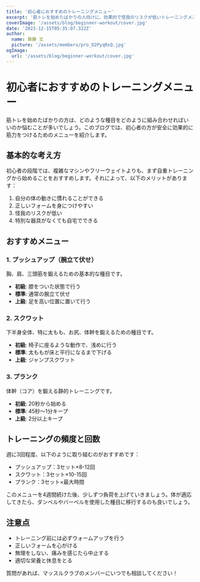 ```yaml
---
title: '初心者におすすめのトレーニングメニュー'
excerpt: '筋トレを始めたばかりの人向けに、効果的で怪我のリスクが低いトレーニングメニューを紹介します。'
coverImage: '/assets/blog/beginner-workout/cover.jpg'
date: '2023-12-15T05:35:07.322Z'
author:
  name: 齋藤 丈
  picture: '/assets/members/pro_D2PyqRsQ.jpg'
ogImage:
  url: '/assets/blog/beginner-workout/cover.jpg'
---
```


# 初心者におすすめのトレーニングメニュー

筋トレを始めたばかりの方は、どのような種目をどのように組み合わせればいいのか悩むことが多いでしょう。このブログでは、初心者の方が安全に効果的に筋力をつけるためのメニューを紹介します。

## 基本的な考え方

初心者の段階では、複雑なマシンやフリーウェイトよりも、まず自重トレーニングから始めることをおすすめします。それによって、以下のメリットがあります：

1. 自分の体の動きに慣れることができる
2. 正しいフォームを身につけやすい
3. 怪我のリスクが低い
4. 特別な器具がなくても自宅でできる

## おすすめメニュー

### 1. プッシュアップ（腕立て伏せ）

胸、肩、三頭筋を鍛えるための基本的な種目です。

- **初級**: 膝をついた状態で行う
- **標準**: 通常の腕立て伏せ
- **上級**: 足を高い位置に置いて行う

### 2. スクワット

下半身全体、特に太もも、お尻、体幹を鍛えるための種目です。

- **初級**: 椅子に座るような動作で、浅めに行う
- **標準**: 太ももが床と平行になるまで下げる
- **上級**: ジャンプスクワット

### 3. プランク

体幹（コア）を鍛える静的トレーニングです。

- **初級**: 20秒から始める
- **標準**: 45秒～1分キープ
- **上級**: 2分以上キープ

## トレーニングの頻度と回数

週に3回程度、以下のように取り組むのがおすすめです：

- プッシュアップ：3セット×8-12回
- スクワット：3セット×10-15回
- プランク：3セット×最大時間

このメニューを4週間続けた後、少しずつ負荷を上げていきましょう。体が適応してきたら、ダンベルやバーベルを使用した種目に移行するのも良いでしょう。

## 注意点

- トレーニング前には必ずウォームアップを行う
- 正しいフォームを心がける
- 無理をしない、痛みを感じたら中止する
- 適切な栄養と休息をとる

質問があれば、マッスルクラブのメンバーにいつでも相談してください！

